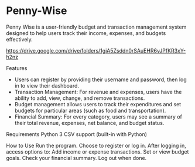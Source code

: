 # Penny-Wise
Penny Wise is a user-friendly budget and transaction management system designed to help users track their income, expenses, and budgets effectively.

https://drive.google.com/drive/folders/1giA5Zsddn0rSAuEHR6vJPfKR3xY-h2nz

Features
- Users can register by providing their username and password, then log in to view their dashboard.
- Transaction Management: For revenue and expenses, users have the ability to add, view, change, and remove transactions.
- Budget management allows users to track their expenditures and set budgets for particular areas (such as food and transportation).
- Financial Summary: For every category, users may see a summary of their total revenue, expenses, net balance, and budget status.

Requirements
Python 3
CSV support (built-in with Python)

How to Use
Run the program.
Choose to register or log in.
After logging in, access options to:
Add income or expense transactions.
Set or view budget goals.
Check your financial summary.
Log out when done.
